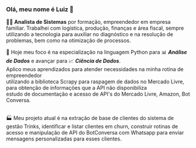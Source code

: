 ### Olá, meu nome é Luiz 👋

👨‍💼 **Analista de Sistemas** por formação, empreendedor em empresa familiar. Trabalhei com logística, produção, finanças e área fiscal, sempre utilizando a tecnologia para auxiliar no diagnóstico e na resolução de problemas, bem como na otimização de processos.

🚀 Hoje meu foco é na especialização na linguagem Python para 📊 ***Análise de Dados*** e avançar para 📈 ***Ciência de Dados***. <br> 
  Aplico meus aprendizados para atender necessidades na minha rotina de empreendedor<br>
  utilizando a biblioteca Scrapy para raspagem de dados no Mercado Livre, para obtenção de informações que a API não disponibiliza <br>
  estudo de documentação e acesso de API's do Mercado Livre, Amazon, Bot Conversa.<br><br>

🏭 Meu projeto atual é na extração de base de clientes do sistema de gestão Trinks, identificar e listar clientes em churn, 
  construir rotinas de acesso e manipulação de API do BotConversa com Whatsapp para enviar mensagens personalizadas para esses clientes. 


